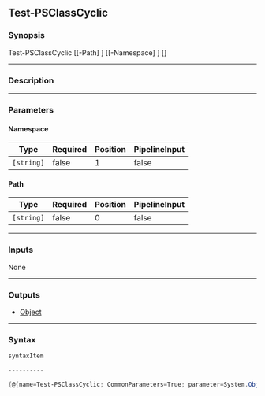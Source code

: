 Test-PSClassCyclic
------------------

### Synopsis

Test-PSClassCyclic [[-Path] <string>] [[-Namespace] <string>] [<CommonParameters>]

---

### Description

---

### Parameters
#### **Namespace**

|Type      |Required|Position|PipelineInput|
|----------|--------|--------|-------------|
|`[string]`|false   |1       |false        |

#### **Path**

|Type      |Required|Position|PipelineInput|
|----------|--------|--------|-------------|
|`[string]`|false   |0       |false        |

---

### Inputs
None

---

### Outputs
* [Object](https://learn.microsoft.com/en-us/dotnet/api/System.Object)

---

### Syntax
```PowerShell
syntaxItem
```
```PowerShell
----------
```
```PowerShell
{@{name=Test-PSClassCyclic; CommonParameters=True; parameter=System.Object[]}}
```
